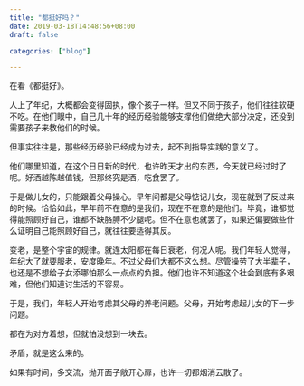 ```yaml
---
title: "都挺好吗？"
date: 2019-03-18T14:48:56+08:00
draft: false

categories: ["blog"]

---
```


在看《都挺好》。

人上了年纪，大概都会变得固执，像个孩子一样。但又不同于孩子，他们往往软硬不吃。在他们眼中，自己几十年的经历经验能够支撑他们做绝大部分决定，还没到需要孩子来教他们的时候。

<!--more-->

但事实往往是，那些经历经验已经成为过去，起不到指导实践的意义了。

他们哪里知道，在这个日日新的时代，也许昨天才出的东西，今天就已经过时了呢。好酒越陈越值钱，但那终究是酒，吃食罢了。

于是做儿女的，只能跟着父母操心。早年间都是父母惦记儿女，现在就到了反过来的时候。恰恰如此，早年前不在意的是我们，现在不在意的是他们。毕竟，谁都觉得能照顾好自己，谁都不缺胳膊不少腿呢。但不在意也就罢了，如果还偏要做些什么证明自己能照顾好自己，就往往要适得其反。

变老，是整个宇宙的规律。就连太阳都在每日衰老，何况人呢。我们年轻人觉得，年纪大了就要服老，安度晚年。不过父母们大都不这么想。尽管操劳了大半辈子，也还是不想给子女添哪怕那么一点点的负担。他们也许不知道这个社会到底有多艰难，但他们知道讨生活的不容易。

于是，我们，年轻人开始考虑其父母的养老问题。父母，开始考虑起儿女的下一步问题。

都在为对方着想，但就怕没想到一块去。

矛盾，就是这么来的。

如果有时间，多交流，抛开面子敞开心扉，也许一切都烟消云散了。


